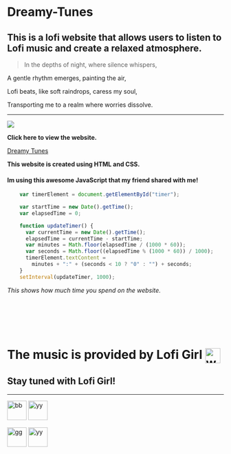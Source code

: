 # Dreamy-Tunes 
## This is a lofi website that allows users to listen to Lofi music and create a relaxed atmosphere.
> In the depths of night, where silence whispers,

A gentle rhythm emerges, painting the air,

Lofi beats, like soft raindrops, caress my soul,

Transporting me to a realm where worries dissolve.


<hr>

![](https://media.tenor.com/adho7VbkF1wAAAAd/lofi-girl.gif)

**Click here to view the website.**

[Dreamy Tunes](https://ruhannn.github.io/Dreamy-Tunes/ "Dreamy Tunes")


**This website is created using HTML and CSS.**

#### Im using this awesome JavaScript that my friend shared with me!
```javascript
    var timerElement = document.getElementById("timer");

    var startTime = new Date().getTime();
    var elapsedTime = 0;

    function updateTimer() {
      var currentTime = new Date().getTime();
      elapsedTime = currentTime - startTime;
      var minutes = Math.floor(elapsedTime / (1000 * 60));
      var seconds = Math.floor((elapsedTime % (1000 * 60)) / 1000);
      timerElement.textContent =
        minutes + ":" + (seconds < 10 ? "0" : "") + seconds;
    }
    setInterval(updateTimer, 1000);
```
*This shows how much time you spend on the website.*
<br>
<br>
<br>
<br>
<br>
<br>





# The music is provided by Lofi Girl <a href="https://lofigirl.com/" target="blank"><img align="center" src="https://cdn.discordapp.com/emojis/872044285476884480.webp?size=96&quality=lossless" alt="wMnVvmCdPT" width="35" /></a>

## Stay tuned with Lofi Girl!
<hr>
<a href="https://www.youtube.com/@LofiGirl" target="_blank"><img src="https://live.staticflickr.com/65535/53004346998_d468b6437d_o.png" width="45" alt="bb"></a> <img src="https://cdn.discordapp.com/emojis/867335504592240662.webp" width="45" alt="yy">


<a href="https://open.spotify.com/user/chilledcow" target="_blank"><img src="https://live.staticflickr.com/65535/53004030164_a5c5947e9b_o.png" width="45" alt="gg"></a> <img src="https://cdn.discordapp.com/emojis/867336943666462741.webp" width="45" alt="yy">


 
